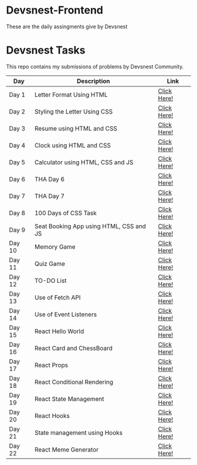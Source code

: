 # Devsnest-Frontend

 These are the daily assingments give by Devsnest 
 
 
 # Devsnest Tasks

This repo contains my submissions of problems by Devsnest Community.

Day | Description | Link
----|-------------|-----
Day 1 | Letter Format Using HTML | [Click Here!](https://abhishekchauhan15.github.io/Devsnest-Frontend/Day_01/index.html)
Day 2 | Styling the Letter Using CSS | [Click Here!](https://abhishekchauhan15.github.io/Devsnest-Frontend/Day_02/index.html)
Day 3 | Resume using HTML and CSS | [Click Here!](https://abhishekchauhan15.github.io/Devsnest-Frontend/Day_03/index.html)
Day 4 | Clock using HTML and CSS | [Click Here!]()
Day 5 | Calculator using HTML, CSS and JS  | [Click Here!]()
Day 6 | THA Day 6 | [Click Here!]()
Day 7 | THA Day 7 | [Click Here!]()
Day 8 | 100 Days of CSS Task | [Click Here!]()
Day 9 | Seat Booking App using HTML, CSS and JS | [Click Here!](https://abhishekchauhan15.github.io/Devsnest-Frontend/Day_09/index.html)
Day 10 | Memory Game | [Click Here!](https://abhishekchauhan15.github.io/Devsnest-Frontend/Day_10/index.html)
Day 11 | Quiz Game | [Click Here!](https://abhishekchauhan15.github.io/Devsnest-Frontend/Day_11/index.html)
Day 12 | TO-DO List | [Click Here!](https://abhishekchauhan15.github.io/Devsnest-Frontend/Day_12/index.html)
Day 13 | Use of Fetch API | [Click Here!]()
Day 14 | Use of Event Listeners | [Click Here!]()
Day 15 | React Hello World | [Click Here!]()
Day 16 | React Card and ChessBoard | [Click Here!](https://abhishekchauhan15.github.io/Devsnest-Frontend/Day_16/build/)
Day 17 | React Props | [Click Here!](https://abhishekchauhan15.github.io/Devsnest-Frontend/Day_17/build/)
Day 18 | React Conditional Rendering | [Click Here!](https://abhishekchauhan15.github.io/Devsnest-Frontend/Day_18/build/)
Day 19 | React State Management | [Click Here!]()
Day 20 | React Hooks | [Click Here!]()
Day 21 | State management using Hooks | [Click Here!]()
Day 22 | React Meme Generator | [Click Here!]()

